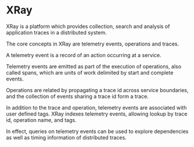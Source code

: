 # XRay



XRay is a platform which provides collection, search and analysis of application traces in a distributed system.

The core concepts in XRay are telemetry events, operations and traces.

A telemetry event is a record of an action occurring at a service.

Telemetry events are emitted as part of the execution of operations, also called spans, which are units of work delimited by start and complete events.

Operations are related by propagating a trace id across service boundaries, and the collection of events sharing a trace id form a trace.

In addition to the trace and operation, telemetry events are associated with user defined tags.
XRay indexes telemetry events, allowing lookup by trace id, operation name, and tags.

In effect, queries on telemetry events can be used to explore dependencies as well as timing information of distributed traces.
